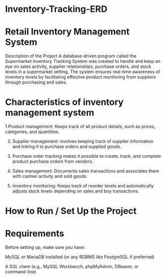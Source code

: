 # Inventory-Tracking-ERD
# 
# Retail Inventory Management System
Description of the Project
A database-driven program called the Supermarket Inventory Tracking System was created to handle and keep an eye on sales activity, supplier relationships, purchase orders, 
and stock levels in a supermarket setting. The system ensures real-time awareness of inventory levels by facilitating effective product monitoring from suppliers through purchasing and sales.

# Characteristics of inventory management system

1.Product management: Keeps track of all product details, such as prices, categories, and quantities.

2. Supplier management: involves keeping track of supplier information and linking it to purchase orders and supplied goods.

3. Purchase order tracking makes it possible to create, track, and complete product purchase orders from vendors.

4. Sales management: Documents sales transactions and associates them with cashier activity and sold goods.

5. Inventory monitoring: Keeps track of reorder levels and automatically adjusts stock levels depending on sales and buy transactions.

# How to Run / Set Up the Project
# Requirements
Before setting up, make sure you have:

MySQL or MariaDB installed (or any RDBMS like PostgreSQL if preferred)

A SQL client (e.g., MySQL Workbench, phpMyAdmin, DBeaver, or command-line)
